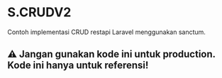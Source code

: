 
# S.CRUDV2

Contoh implementasi CRUD restapi Laravel menggunakan sanctum.

## ⚠️ Jangan gunakan kode ini untuk production. Kode ini hanya untuk referensi!

